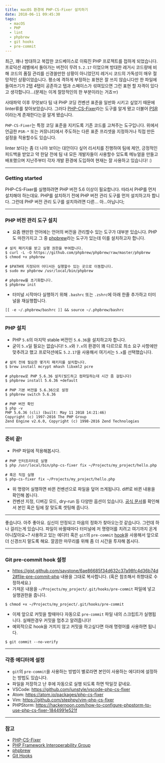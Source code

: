 ```yaml
---
title: macOS 환경에 PHP-CS-Fixer 설치하기
date: 2018-06-11 09:45:30
tags:
  - macOS
  - PHP
  - lint
  - phpbrew
  - git hooks
  - pre-commit
---
```


최근, 꽤나 방대하고 복잡한 코드베이스로 이뤄진 PHP 프로젝트를 접하게 되었습니다. 프로덕션 레벨에서 돌아가는 버전이 무려 `5.2.17` 이었으며 방대한 레거시 코드량에 비해 코드의 품질 관리를 신경쓸만한 상황이 아니었던지 레거시 코드의 가독성이 매우 절망적인 상황이었습니다. 평소에 격하게 부정하는 표현은 잘 쓰지 않습니다만 한 파일에 들여쓰기가 2탭 4탭이 공존하고 탭과 스페이스가 섞여있으면 그런 표현 할 자격이 있다고 생각합니다...(문제는 이게 절망적인의 한 부분이라는 거죠ㅠ)<!-- more --> 

사태파악 이후 무엇보다 팀 내 PHP 코딩 컨벤션 표준을 일반화 시키고 싶었기 때문에 linter류를 찾아보았습니다. 그러다 [PHP-CS-Fixer](https://github.com/FriendsOfPHP/PHP-CS-Fixer)라는 도구를 알게 됐고 더불어 [PSR](https://github.com/php-fig/fig-standards)이라는게 존재한다는걸 알게 됐습니다. 

`PHP-CS-Fixer`는 특정 코딩 표준을 지키도록 기존 코드를 고쳐주는 도구입니다. 위에서 언급한 `PSR-*` 또는 커뮤니티에서 주도하는 다른 표준 프리셋을 지정하거나 직접 만든 설정을 적용할수도 있습니다.

linter 보다는 좀 더 나아 보이는 대안이다 싶어 리서치를 진행하여 팀에 제안, 긍정적인 피드백을 받았고 약 한달 전에 팀 내 모든 개발자들이 사용할수 있도록 메뉴얼을 만들고 배포했으며 지난주부터 각자 개발 환경에 도입하여 현재는 잘 사용하고 있습니다! :) 

---

### Getting started
PHP-CS-Fixer를 실행하려면 PHP 버전 5.6 이상이 필요합니다. 따라서 PHP를 먼저 설치해야 하는데요. PHP를 설치하기 전에 PHP 버전 관리 도구를 먼저 설치하고자 합니다. 그런데 PHP 버전 관리 도구를 설치하려면 다른... 아...아닙니다;

---

### PHP 버전 관리 도구 설치
  - 요즘 왠만한 언어에는 언어의 버전을 관리할수 있는 도구가 대부분 있습니다. PHP도 마찬가지고 그 중 [phpbrew](https://github.com/phpbrew/phpbrew)라는 도구가 있는데 이를 설치하고자 합니다.

```shell installing phpbrew https://github.com/phpbrew/phpbrew#install
# 설치 패키지를 받고 실행 권한을 부여합니다.
$ curl -L -O https://github.com/phpbrew/phpbrew/raw/master/phpbrew
$ chmod +x phpbrew

# $PATH에 지정되어 어디서든 실행할수 있는 곳으로 이동합니다.
$ sudo mv phpbrew /usr/local/bin/phpbrew

# phpbrew를 초기화합니다.
$ phpbrew init
```

  - 터미널 시작마다 실행하기 위해 `.bashrc` 또는  `.zshrc`에 아래 한줄 추가하고 터미널을 재실행합니다.

```shell
[[ -e ~/.phpbrew/bashrc ]] && source ~/.phpbrew/bashrc
```

---

### PHP 설치
  - PHP `5.6`의 마지막 stable 버전인 `5.6.36`을 설치하고자 합니다.
  - 굳이 `5.x`일 필요는 없습니다! `5.x`와 `7.x`의 환경이 꽤 다르므로 최소 요구 사항에만 맞추려고 했고 프로덕션에도 `5.2.17`을 사용해서 여기서는 `5.x`를 선택했습니다.
```shell installing PHP 5.6.36 via phpbrew
# 설치 전에 필요한 몇가지 패키지를 설치합니다.
$ brew install mcrypt mhash libxml2 pcre

# phpbrew로 PHP 5.6.36 설치(빌드하고 컴파일하는데 시간 좀 걸립니다)
$ phpbrew install 5.6.36 +default

# PHP 기본 버전을 5.6.36으로 설정
$ phpbrew switch 5.6.36

# PHP 버전 확인
$ php -v
PHP 5.6.36 (cli) (built: May 11 2018 14:21:46)
Copyright (c) 1997-2016 The PHP Group
Zend Engine v2.6.0, Copyright (c) 1998-2016 Zend Technologies
```

---

### 준비 끝!
  - PHP 파일에 적용해봅시다.
```shell 
# PHP 인터프리터로 실행
$ php /usr/local/bin/php-cs-fixer fix ~/Projects/my_project/hello.php

# 혹은 직접 실행
$ php-cs-fixer fix ~/Projects/my_project/hello.php
```
  - 위 명령어 실행하면 바뀐 컨벤션으로 파일을 덮어 쓰게됩니다. diff로 바뀐 내용을 확인해 봅니다.
  - 컨벤션 지정, 디버깅 모드, dry-run 등 다양한 옵션이 있습니다. [공식 문서](https://github.com/FriendsOfPHP/PHP-CS-Fixer#usage)를 확인해서 본인 혹은 팀에 잘 맞도록 셋팅해 줍니다.

---

좋습니다. 아주 좋아요. 심신이 안정되고 마음의 정화가 찾아오는것 같습니다. 그런데 하나 걸리는게 있습니다. 파일이 바뀔때마다 터미널에 저 명령어를 치려고 여기까지 온게 아니잖아요~? 사용하고 있는 에디터 혹은 `git`의 `pre-commit` [hook](https://githooks.com/)을 사용해서 앞으로 더 신경쓰지 말도록 해요. 깔끔한 마무리를 위해 좀 더 시간을 투자해 봅시다.

---

### Git pre-commit hook 설정
  - https://gist.github.com/saystone/6ae86685f34d632c37a98fc4d36b74d2#file-pre-commit-php 내용을 그대로 복사합니다. (혹은 참조해서 취향대로 수정하세요.)
  - 가져온 내용을 `~/Projects/my_project/.git/hooks/pre-commit` 파일에 넣고 실행권한을 줍니다.

```shell grant executable authority
$ chmod +x ~/Projects/my_project/.git/hooks/pre-commit
```

  - 이제 앞으로 커밋을 할때마다 자동으로 `pre-commit` 파일 내의 스크립트가 실행됩니다. 실패한경우 커밋을 멈추고 알려줍니다!
  - 예외적으로 hook을 거치지 않고 커밋을 하고싶다면 아래 명령어를 사용하면 됩니다.

```shell ignore hook
$ git commit --no-verify
```

---

### 각종 에디터에 설정
  - `git`의 `pre-commit`을 사용하는 방법이 별로라면 본인이 사용하는 에디터에 설정하는 방법도 있습니다.
  - 파일을 저장하고 난 후에 자동으로 실행 되도록 하면 딱일것 같네요.
  - VSCode: https://github.com/junstyle/vscode-php-cs-fixer
  - Atom: https://atom.io/packages/php-cs-fixer
  - Vim: https://github.com/stephpy/vim-php-cs-fixer
  - PHPStorm: https://hackernoon.com/how-to-configure-phpstorm-to-use-php-cs-fixer-1844991e521f

---

### 참고
  - [PHP-CS-Fixer](https://github.com/FriendsOfPHP/PHP-CS-Fixer)
  - [PHP Framework Interoperability Group](https://github.com/php-fig/fig-standards)
  - [phpbrew](https://github.com/phpbrew/phpbrew)
  - [Git Hooks](https://githooks.com/)
